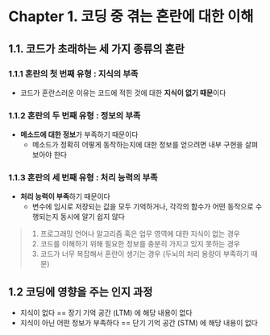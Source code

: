 # Chapter 1. 코딩 중 겪는 혼란에 대한 이해
## 1.1. 코드가 초래하는 세 가지 종류의 혼란
### 1.1.1 혼란의 첫 번째 유형 : 지식의 부족
- 코드가 혼란스러운 이유는 코드에 적힌 것에 대한 **지식이 없기 때문**이다

### 1.1.2 혼란의 두 번째 유형 : 정보의 부족
- **메소드에 대한 정보**가 부족하기 때문이다
  - 메소드가 정확히 어떻게 동작하는지에 대한 정보를 얻으려면 내부 구현을 살펴보아야 한다

### 1.1.3 혼란의 세 번째 유형 : 처리 능력의 부족
- **처리 능력이 부족**하기 때문이다
  - 변수에 임시로 저장되는 값을 모두 기억하거나, 각각의 함수가 어떤 동작으로 수행되는지 동시에 알기 쉽지 않다

> 1. 프로그래밍 언어나 알고리즘 혹은 업무 영역에 대한 지식이 없는 경우
> 2. 코드를 이해하기 위해 필요한 정보를 충분히 가지고 있지 못하는 경우
> 3. 코드가 너무 복잡해서 혼란이 생기는 경우 (두뇌의 처리 용량이 부족하기 때문)


## 1.2 코딩에 영향을 주는 인지 과정
- 지식이 없다 == 장기 기억 공간 (LTM) 에 해당 내용이 없다
- 지식이 아닌 어떤 정보가 부족하다 == 단기 기억 공간 (STM) 에 해당 내용이 없다